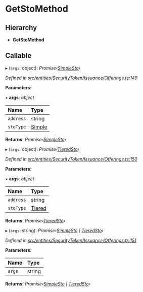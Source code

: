 # GetStoMethod

## Hierarchy

* **GetStoMethod**

## Callable

▸ \(`args`: object\): _Promise‹_[_SimpleSto_](../classes/_entities_simplesto_.simplesto.md)_›_

_Defined in_ [_src/entities/SecurityToken/Issuance/Offerings.ts:149_](https://github.com/PolymathNetwork/polymath-sdk/blob/e8bbc1e/src/entities/SecurityToken/Issuance/Offerings.ts#L149)

**Parameters:**

▪ **args**: _object_

| Name | Type |
| :--- | :--- |
| `address` | string |
| `stoType` | [Simple](../enums/_types_index_.stotype.md#simple) |

**Returns:** _Promise‹_[_SimpleSto_](../classes/_entities_simplesto_.simplesto.md)_›_

▸ \(`args`: object\): _Promise‹_[_TieredSto_](../classes/_entities_tieredsto_.tieredsto.md)_›_

_Defined in_ [_src/entities/SecurityToken/Issuance/Offerings.ts:150_](https://github.com/PolymathNetwork/polymath-sdk/blob/e8bbc1e/src/entities/SecurityToken/Issuance/Offerings.ts#L150)

**Parameters:**

▪ **args**: _object_

| Name | Type |
| :--- | :--- |
| `address` | string |
| `stoType` | [Tiered](../enums/_types_index_.stotype.md#tiered) |

**Returns:** _Promise‹_[_TieredSto_](../classes/_entities_tieredsto_.tieredsto.md)_›_

▸ \(`args`: string\): _Promise‹_[_SimpleSto_](../classes/_entities_simplesto_.simplesto.md) _\|_ [_TieredSto_](../classes/_entities_tieredsto_.tieredsto.md)_›_

_Defined in_ [_src/entities/SecurityToken/Issuance/Offerings.ts:151_](https://github.com/PolymathNetwork/polymath-sdk/blob/e8bbc1e/src/entities/SecurityToken/Issuance/Offerings.ts#L151)

**Parameters:**

| Name | Type |
| :--- | :--- |
| `args` | string |

**Returns:** _Promise‹_[_SimpleSto_](../classes/_entities_simplesto_.simplesto.md) _\|_ [_TieredSto_](../classes/_entities_tieredsto_.tieredsto.md)_›_

